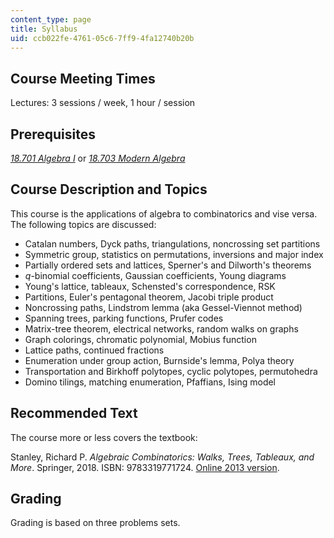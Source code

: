 ```yaml
---
content_type: page
title: Syllabus
uid: ccb022fe-4761-05c6-7ff9-4fa12740b20b
---
```


Course Meeting Times
--------------------

Lectures: 3 sessions / week, 1 hour / session

Prerequisites
-------------

_[18.701 Algebra I](/courses/18-701-algebra-i-fall-2010)_ or _[18.703 Modern Algebra](/courses/18-703-modern-algebra-spring-2013)_

Course Description and Topics
-----------------------------

This course is the applications of algebra to combinatorics and vise versa. The following topics are discussed:

*   Catalan numbers, Dyck paths, triangulations, noncrossing set partitions
*   Symmetric group, statistics on permutations, inversions and major index
*   Partially ordered sets and lattices, Sperner's and Dilworth's theorems
*   _q_\-binomial coefficients, Gaussian coefficients, Young diagrams
*   Young's lattice, tableaux, Schensted's correspondence, RSK
*   Partitions, Euler's pentagonal theorem, Jacobi triple product
*   Noncrossing paths, Lindstrom lemma (aka Gessel-Viennot method)
*   Spanning trees, parking functions, Prufer codes
*   Matrix-tree theorem, electrical networks, random walks on graphs
*   Graph colorings, chromatic polynomial, Mobius function
*   Lattice paths, continued fractions
*   Enumeration under group action, Burnside's lemma, Polya theory
*   Transportation and Birkhoff polytopes, cyclic polytopes, permutohedra
*   Domino tilings, matching enumeration, Pfaffians, Ising model

Recommended Text
----------------

The course more or less covers the textbook:

Stanley, Richard P. _Algebraic Combinatorics: Walks, Trees, Tableaux, and More_. Springer, 2018. ISBN: 9783319771724. [Online 2013 version](http://math.mit.edu/~rstan/algcomb/index.html).

Grading
-------

Grading is based on three problems sets.